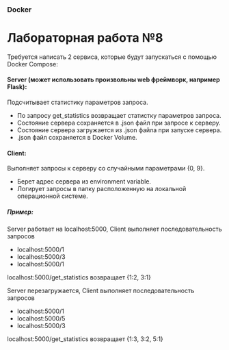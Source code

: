 ### Docker
# Лабораторная работа №8

Требуется написать 2 сервиса, которые будут запускаться с помощью Docker Compose:

#### Server (может использовать произвольны web фреймворк, например Flask):
Подсчитывает статистику параметров запроса.
* По запросу get_statistics возвращает статистку параметров запроса.
* Состояние сервера сохраняется в .json файл при запросе к серверу.
* Состояние сервера загружается из .json файла при запуске сервера.
* .json файл сохраняется в Docker Volume.

#### Client:
Выполняет запросы к серверу со случайными параметрами {0, 9}.
* Берет адрес сервера из environment variable.
* Логирует запросы в папку расположенную на локальной операционной системе.


##### Пример:
Server работает на localhost:5000, Client выполняет последовательность запросов
* localhost:5000/1
* localhost:5000/3
* localhost:5000/1

localhost:5000/get_statistics возвращает {1:2, 3:1}

Server перезагружается, Client выполняет последовательность запросов
* localhost:5000/1
* localhost:5000/5
* localhost:5000/3

localhost:5000/get_statistics возвращает {1:3, 3:2, 5:1}
